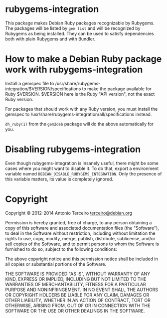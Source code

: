 # rubygems-integration

This package makes Debian Ruby packages recognizable by Rubygems. The packages
will be listed by `gem list` and will be recognized by Rubygems as being
installed.  They can be used to satisfy dependencies both with plain Rubygems
and with Bundler.

# How to make a Debian Ruby package work with rubygems-integration

Install a gemspec file to
/usr/share/rubygems-integration/$VERSION/specifications to make the package
available for Ruby $VERSION. $VERSION here is the Ruby "API version", not the
exact Ruby version.

For packages that should work with any Ruby version, you must install the
gemspec to /usr/share/rubygems-integration/all/specifications instead.

`dh_ruby(1)` from the `gem2deb` package will do the above automatically for
you.

# Disabling rubygems-integration

Even though rubygems-integration is insanely useful, there might be some cases
where you might want to disable it. To do that, export a environment variable
named `DEBIAN_DISABLE_RUBYGEMS_INTEGRATION`. Only the presence of this variable
matters, its value is completely ignored.

# Copyright

Copyright © 2012-2014 Antonio Terceiro <terceiro@debian.org>

Permission is hereby granted, free of charge, to any person obtaining a copy of
this software and associated documentation files (the "Software"), to deal in
the Software without restriction, including without limitation the rights to
use, copy, modify, merge, publish, distribute, sublicense, and/or sell copies
of the Software, and to permit persons to whom the Software is furnished to do
so, subject to the following conditions:

The above copyright notice and this permission notice shall be included in all
copies or substantial portions of the Software.

THE SOFTWARE IS PROVIDED "AS IS", WITHOUT WARRANTY OF ANY KIND, EXPRESS OR
IMPLIED, INCLUDING BUT NOT LIMITED TO THE WARRANTIES OF MERCHANTABILITY,
FITNESS FOR A PARTICULAR PURPOSE AND NONINFRINGEMENT.  IN NO EVENT SHALL THE
AUTHORS OR COPYRIGHT HOLDERS BE LIABLE FOR ANY CLAIM, DAMAGES OR OTHER
LIABILITY, WHETHER IN AN ACTION OF CONTRACT, TORT OR OTHERWISE, ARISING FROM,
OUT OF OR IN CONNECTION WITH THE SOFTWARE OR THE USE OR OTHER DEALINGS IN THE
SOFTWARE.
